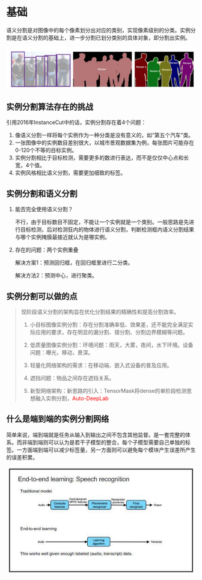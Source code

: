 # 基础
语义分割是对图像中的每个像素划分出对应的类别，实现像素级别的分类。实例分割是在语义分割的基础上，进一步分割已划分类别的具体对象，即分割出实例。

![](../../../img/article/2021-11-03-13-35-03.png)

## 实例分割算法存在的挑战
引用2016年InstanceCut中的话，实例分割存在着4个问题：
1. 像语义分割一样将每个实例作为一种分类是没有意义的，如“第五个汽车”类。
2. 一张图像中的实例数目差别很大，以城市景观数据集为例，每张图片可能存在0-120个不等的目标实例。 
3. 实例分割相比于目标检测，需要更多的数进行表达，而不是仅仅中心点和长宽，4个值。
4. 实例风格相比语义分割，需要更加细致的标签。

## 实例分割和语义分割
1. 能否完全使用语义分割？

   不行，由于目标数目不固定，不能让一个实例就是一个类别。一般思路是先进行目标检测，后对检测狂内的物体进行语义分割，判断检测框内语义分割结果与哪个实例掩膜最接近就认为是哪实例。

2. 存在的问题：两个实例重叠
   
   解决方案1：预测回归框，在回归框里进行二分类。
   
   解决方法2：预测中心，进行聚类。


## 实例分割可以做的点
> 现阶段语义分割的架构旨在优化分割结果的精确性和提高分割效率。
> 
> 1) 小目标图像实例分割：存在分割准确率低、效果差，还不能完全满足实际应用的要求，存在明显的漏分割、错分割、分割边界模糊等问题。
> 
> 2) 低质量图像实例分割：环境问题：雨天，大雾，夜间，水下环境。设备问题：曝光，移动，景深。
> 
> 3) 轻量化网络架构的需求：在移动端、嵌入式设备的普及应用。
> 
> 4) 遮挡问题：物品之间存在遮挡关系。
> 
> 5) 新型网络架构：新思路的引入：TensorMask将dense的单阶段检测思想融入实例分割，<font color='red'>Auto-DeepLab</font>


## 什么是端到端的实例分割网络
简单来说，端到端就是任务从输入到输出之间不包含其他监督。是一套完整的体系。而非端到端则可以认为是若干子模型的整合，每个子模型需要自己单独的标签。一方面端到端可以减少标签量，另一方面则可以避免每个模块产生误差所产生的误差积累。

![](../../../img/article/2022-03-30-09-01-13.png)
